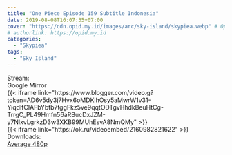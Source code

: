 ```yaml
---
title: "One Piece Episode 159 Subtitle Indonesia"
date: 2019-08-08T16:07:35+07:00
cover: "https://cdn.opid.my.id/images/arc/sky-island/skypiea.webp" # Optional, cover
# authorlink: https://opid.my.id
categories:
  - "Skypiea"
tags:
  - "Sky Island"
---
```

<div class="ui menu violet borderless inverted">
  <div class="header item active">
        Stream:
    </div>
  <a class="active item" data-tab="google">
    <i class="google drive icon"></i> Google
  </a>
  <a class="item nounderline" data-tab="mirror">
    <i class="odnoklassniki icon"></i> Mirror
  </a>
</div>
<div class="ui bottom attached tab segment active" style="border:0 !important;" data-tab="google">
{{< iframe link="https://www.blogger.com/video.g?token=AD6v5dy3j7Hvx6oMDKlhOsy5aMwrW1v31-YiqdlfCIAFbYbtb7tggFkz5ve9qqtODTgvHhdkBeuHtCg-TrrgC_PL49Hmfn56aRBucDxJZM-y7NlxvLgrkzD3w3XKB99MUhEsvA8NmQMy" >}}
</div>
<div class="ui bottom attached tab segment" style="border:0 !important;" data-tab="mirror">
{{< iframe link="https://ok.ru/videoembed/2160982821622" >}}
</div>
<div class="ui menu violet borderless inverted">
  <div class="header item active">
        Downloads:
    </div>
  <a class="item nounderline" href="https://ouo.io/J3gFFz" target="_blank" rel="dofollow"><i class="google drive icon"></i>
    Average 480p</a>
</div>